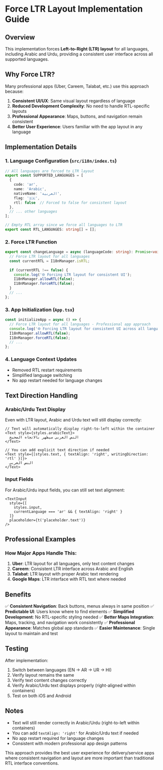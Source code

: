 # Force LTR Layout Implementation Guide

## Overview
This implementation forces **Left-to-Right (LTR) layout** for all languages, including Arabic and Urdu, providing a consistent user interface across all supported languages.

## Why Force LTR?
Many professional apps (Uber, Careem, Talabat, etc.) use this approach because:

1. **Consistent UI/UX**: Same visual layout regardless of language
2. **Reduced Development Complexity**: No need to handle RTL-specific layouts
3. **Professional Appearance**: Maps, buttons, and navigation remain consistent
4. **Better User Experience**: Users familiar with the app layout in any language

## Implementation Details

### 1. Language Configuration (`src/i18n/index.ts`)
```typescript
// All languages are forced to LTR layout
export const SUPPORTED_LANGUAGES = [
  {
    code: 'ar',
    name: 'Arabic',
    nativeName: 'العربية',
    flag: '🇸🇦',
    rtl: false  // Forced to false for consistent layout
  },
  // ... other languages
];

// Empty RTL array since we force all languages to LTR
export const RTL_LANGUAGES: string[] = [];
```

### 2. Force LTR Function
```typescript
export const changeLanguage = async (languageCode: string): Promise<void> => {
  // Force LTR layout for all languages
  const currentRTL = I18nManager.isRTL;
  
  if (currentRTL !== false) {
    console.log('🌐 Forcing LTR layout for consistent UI');
    I18nManager.allowRTL(false);
    I18nManager.forceRTL(false);
  }
  // ...
};
```

### 3. App Initialization (`App.tsx`)
```typescript
const initializeApp = async () => {
  // Force LTR layout for all languages - Professional app approach
  console.log('🌐 Forcing LTR layout for consistent UI across all languages');
  I18nManager.allowRTL(false);
  I18nManager.forceRTL(false);
  // ...
};
```

### 4. Language Context Updates
- Removed RTL restart requirements
- Simplified language switching
- No app restart needed for language changes

## Text Direction Handling

### Arabic/Urdu Text Display
Even with LTR layout, Arabic and Urdu text will still display correctly:

```tsx
// Text will automatically display right-to-left within the container
<Text style={styles.arabicText}>
  النص العربي سيظهر بالاتجاه الصحيح
</Text>

// You can add explicit text direction if needed
<Text style={[styles.text, { textAlign: 'right', writingDirection: 'rtl' }]}>
  النص العربي
</Text>
```

### Input Fields
For Arabic/Urdu input fields, you can still set text alignment:

```tsx
<TextInput
  style={[
    styles.input,
    currentLanguage === 'ar' && { textAlign: 'right' }
  ]}
  placeholder={t('placeholder.text')}
/>
```

## Professional Examples

### How Major Apps Handle This:

1. **Uber**: LTR layout for all languages, only text content changes
2. **Careem**: Consistent LTR interface across Arabic and English
3. **Talabat**: LTR layout with proper Arabic text rendering
4. **Google Maps**: LTR interface with RTL text where needed

## Benefits

✅ **Consistent Navigation**: Back buttons, menus always in same position
✅ **Predictable UI**: Users know where to find elements
✅ **Simplified Development**: No RTL-specific styling needed
✅ **Better Maps Integration**: Maps, tracking, and navigation work consistently
✅ **Professional Appearance**: Matches global app standards
✅ **Easier Maintenance**: Single layout to maintain and test

## Testing

After implementation:
1. Switch between languages (EN → AR → UR → HI)
2. Verify layout remains the same
3. Verify text content changes correctly
4. Verify Arabic/Urdu text displays properly (right-aligned within containers)
5. Test on both iOS and Android

## Notes

- Text will still render correctly in Arabic/Urdu (right-to-left within containers)
- You can add `textAlign: 'right'` for Arabic/Urdu text if needed
- No app restart required for language changes
- Consistent with modern professional app design patterns

This approach provides the best user experience for delivery/service apps where consistent navigation and layout are more important than traditional RTL interface conventions.
